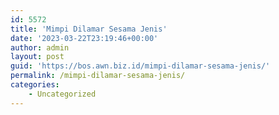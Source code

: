 ```yaml
---
id: 5572
title: 'Mimpi Dilamar Sesama Jenis'
date: '2023-03-22T23:19:46+00:00'
author: admin
layout: post
guid: 'https://bos.awn.biz.id/mimpi-dilamar-sesama-jenis/'
permalink: /mimpi-dilamar-sesama-jenis/
categories:
    - Uncategorized
---
```


